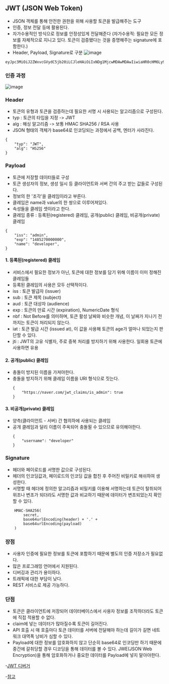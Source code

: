 ## JWT (JSON Web Token)

- JSON 객체를 통해 안전한 권한을 위해 사용할 토큰을 발급해주는 도구
- 인증, 정보 전달 등에 활용된다.
- 자가수용적인 방식으로 정보를 안정성있게 전달해준다 (자가수용적: 필요한 모든 정보를 자체적으로 지니고 있다. 토큰이 검증됐다는 것을 증명해주는 signature에 포함한다.)
- Header, Payload, Signature로 구분
    ![image](https://user-images.githubusercontent.com/61968474/134347552-d2f6d771-1327-4faf-9e6d-f09382b67a57.png)

```
eyJpc3MiOiJ2ZWxvcGVydC5jb20iLCJleHAiOiIxNDg1MjcwMDAwMDAwIiwiaHR0cHM6Ly92ZWxvcGVydC5jb20vand0X2NsYWltcy9pc19hZG1pbiI6dHJ1ZSwidXNlcklkIjoiMTEwMjgzNzM3MjcxMDIiLCJ1c2VybmFtZSI6InZlbG9wZXJ0In0
```
### 인증 과정
![image](https://user-images.githubusercontent.com/61968474/134618831-9438edd1-2b83-4e39-99bb-d64c53b88037.png)

### Header 
- 토큰의 유형과 토큰을 검증하는데 필요한 서명 시 사용되는 알고리즘으로 구성된다.
- typ : 토큰의 타입을 지정 -> JWT
- alg : 해싱 알고리즘 -> 보통 HMAC SHA256 / RSA 사용
- JSON 형태의 객체가 base64로 인코딩되는 과정에서 공백, 엔터가 사라진다.
```
{
    "typ": "JWT",
    "alg": "HS256"
}
```


### Payload 
- 토큰에 저장할 데이터들로 구성
- 토큰 생성자의 정보, 생성 일시 등 클라이언트와 서버 간의 주고 받는 값들로 구성된다.
- 정보의 한 '조각'을 클레임이라고 부른다. 
- 클레임은 name과 value의 한 쌍으로 이루어져있다.
- 속성들을 클레임 셋이라고 한다.
- 클레임 종류 : 등록된(registered) 클레임, 공개(public) 클레임, 비공개(private) 클레임

```
{
    "iss": "admin",
    "exp": "1485270000000",
    "name": "developer",
}
```

#### 1. 등록된(registered) 클레임
- 서비스에서 필요한 정보가 아닌, 토큰에 대한 정보를 담기 위해 이름이 이미 정해진 클레임들
- 등록된 클레임의 사용은 모두 선택적이다.
- iss : 토큰 발급자 (issuer)
- sub : 토큰 제목 (subject)
- aud : 토큰 대상자 (audience)
- exp : 토큰의 만료 시간 (expiration), NumericDate 형식
- nbf : Not Before를 의미하며, 토큰 활성 날짜와 비슷한 개념,  이 날짜가 지나기 전까지는 토큰이 처리되지 않는다.
- iat : 토큰 발급 시간 (issued at), 이 값을 사용해 토큰의 age가 얼마나 되었는지 판단할 수 있다.
- jti : JWT의 고유 식별자, 주로 중복 처리를 방지하기 위해 사용한다. 일회용 토큰에 사용하면 유용

#### 2. 공개(public) 클레임
- 충돌이 방지된 이름을 가져야한다.
- 충돌을 방지하기 위해 클레임 이름을 URI 형식으로 짓는다.
    ```
    {
        "https://naver.com/jwt_claims/is_admin": true
    }
    ```

#### 3. 비공개(private) 클레임
- 양측(클라이언트 - 서버) 간 협의하에 사용되는 클레임
- 공개 클레임과 달리 이름이 주옥되어 충돌욀 수 있으므로 유의해야한다.
    ```
    {
        "username": "developer"
    }
    ```

### Signature 
- 헤더와 페이로드를 서명한 값으로 구성된다.
- 헤더의 인코딩값과, 페이로드의 인코딩 값을 합친 후 주어진 비밀키로 해쉬하여 생성한다.
- 서명할 때 헤더에 정의한 알고리즘과 비밀키를 이용해 서명하는데 토큰이 탈취되어 위조나 변조가 되더라도 서명한 값과 비교하기 때문에 데이터가 변조되었는지 확인할 수 있다.
```
    HMAC-SHA256(
        secret,
        base64urlEncoding(header) + '.' +
        base64urlEncoding(payload)
    )
```

### 장점
- 사용자 인증에 필요한 정보를 토큰에 포함하기 때문에 별도의 인증 저장소가 필요없다.
- 많은 프로그래밍 언어에서 지원된다.
- 디버깅과 관리가 용이하다.
- 트래픽에 대한 부담이 낮다.
- REST 서비스로 제공 가능하다.

### 단점
- 토큰은 클라이언트에 저장되어 데이터베이스에서 사용자 정보를 조작하더라도 토큰에 직접 적용할 수 없다.
- claim에 넣는 데이터가 많아질수록 토큰이 길어진다.
- API 호출 시 매 호출마다 토큰 데이터를 서버에 전달해야 하는데 길이가 길면 네트워크 대역폭 낭비가 심할 수 있다.
- Payload에 대한 정보를 암호화하지 않고 단순히 base64로 인코딩만 하기 때문에 중간에 갈취당할 경우 디코딩을 통해 데이터를 볼 수 있다. JWE(JSON Web Encryption)을 통해 암호화하거나 중요한 데이터를 Payload에 넣지 말아야한다.

-[JWT 디버거](https://jwt.io/)

-[참고](https://velopert.com/2389)
